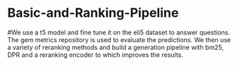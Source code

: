# Basic-and-Ranking-Pipeline

#We use a t5 model and fine tune it on the eli5 dataset to answer questions. The gem metrics repository is used to evaluate the predictions. We then use a variety of reranking methods and build a generation pipeline with bm25, DPR and a reranking encoder to which improves the results.
